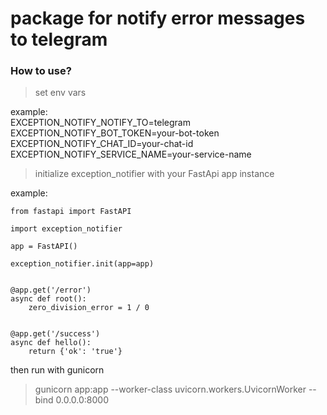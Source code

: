 # package for notify error messages to telegram

### How to use?

> set env vars

example:\
EXCEPTION_NOTIFY_NOTIFY_TO=telegram\
EXCEPTION_NOTIFY_BOT_TOKEN=your-bot-token\
EXCEPTION_NOTIFY_CHAT_ID=your-chat-id\
EXCEPTION_NOTIFY_SERVICE_NAME=your-service-name

> initialize exception_notifier with your FastApi app instance

example:

```
from fastapi import FastAPI

import exception_notifier

app = FastAPI()

exception_notifier.init(app=app)


@app.get('/error')
async def root():
    zero_division_error = 1 / 0


@app.get('/success')
async def hello():
    return {'ok': 'true'}
```

then run with gunicorn
> gunicorn app:app --worker-class uvicorn.workers.UvicornWorker --bind 0.0.0.0:8000
